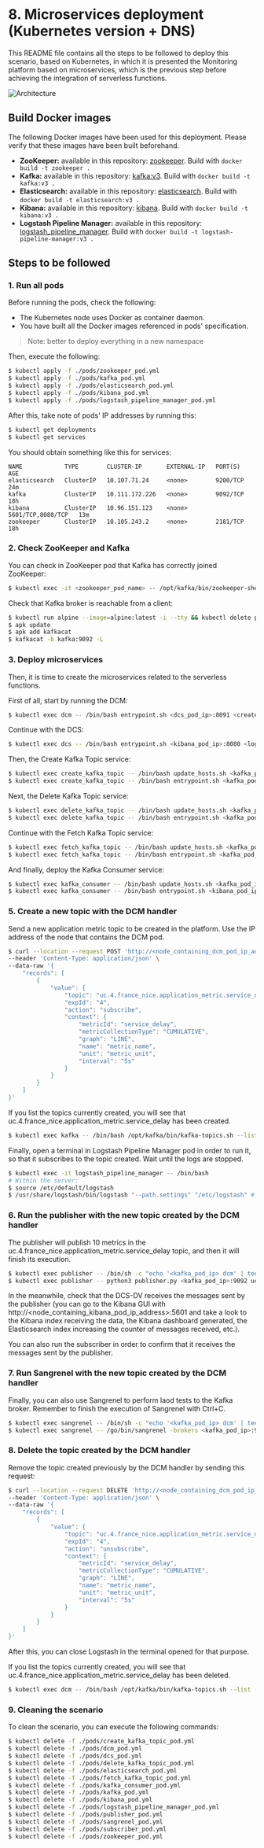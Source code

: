 # 8. Microservices deployment (Kubernetes version + DNS)

This README file contains all the steps to be followed to deploy this scenario, based on Kubernetes, in which it is presented the Monitoring platform based on microservices, which is the previous step before achieving the integration of serverless functions.

![Architecture](img/monitoring_architecture_7.png)

## Build Docker images

The following Docker images have been used for this deployment. Please verify that these images have been built beforehand.

* **ZooKeeper:** available in this repository: [zookeeper](../../docker_images/microservices_scenario/zookeeper). Build with `docker build -t zookeeper .`
* **Kafka:** available in this repository: [kafka:v3](../../docker_images/microservices_scenario/kafka/v3). Build with `docker build -t kafka:v3 .`
* **Elasticsearch:** available in this repository: [elasticsearch](../../docker_images/microservices_scenario/elasticsearch/v3). Build with `docker build -t elasticsearch:v3 .`
* **Kibana:** available in this repository: [kibana](../../docker_images/microservices_scenario/kibana/v3). Build with `docker build -t kibana:v3 .`
* **Logstash Pipeline Manager:** available in this repository: [logstash_pipeline_manager](../../docker_images/microservices_scenario/logstash_pipeline_manager/v3). Build with `docker build -t logstash-pipeline-manager:v3 .`

## Steps to be followed

### 1. Run all pods

Before running the pods, check the following:

* The Kubernetes node uses Docker as container daemon.
* You have built all the Docker images referenced in pods' specification.

> Note: better to deploy everything in a new namespace

Then, execute the following:

```sh
$ kubectl apply -f ./pods/zookeeper_pod.yml
$ kubectl apply -f ./pods/kafka_pod.yml
$ kubectl apply -f ./pods/elasticsearch_pod.yml
$ kubectl apply -f ./pods/kibana_pod.yml
$ kubectl apply -f ./pods/logstash_pipeline_manager_pod.yml
```

After this, take note of pods' IP addresses by running this:

```sh
$ kubectl get deployments
$ kubectl get services
```

You should obtain something like this for services:

```
NAME            TYPE        CLUSTER-IP       EXTERNAL-IP   PORT(S)             AGE
elasticsearch   ClusterIP   10.107.71.24     <none>        9200/TCP            24m
kafka           ClusterIP   10.111.172.226   <none>        9092/TCP            18h
kibana          ClusterIP   10.96.151.123    <none>        5601/TCP,8080/TCP   13m
zookeeper       ClusterIP   10.105.243.2     <none>        2181/TCP            18h
```

### 2. Check ZooKeeper and Kafka

You can check in ZooKeeper pod that Kafka has correctly joined ZooKeeper:

```sh
$ kubectl exec -it <zookeeper_pod_name> -- /opt/kafka/bin/zookeeper-shell.sh <zookeeper_pod_ip>:2181 ls /brokers/ids
```

Check that Kafka broker is reachable from a client:

```sh
$ kubectl run alpine --image=alpine:latest -i --tty && kubectl delete pods alpine
$ apk update
$ apk add kafkacat
$ kafkacat -b kafka:9092 -L
```

### 3. Deploy microservices

Then, it is time to create the microservices related to the serverless functions.

First of all, start by running the DCM:

```sh
$ kubectl exec dcm -- /bin/bash entrypoint.sh <dcs_pod_ip>:8091 <create_kafka_topic_pod_ip>:8190 <delete_kafka_topic_pod_ip>:8290 <fetch_kafka_topic_pod_ip>:8390 &
```

Continue with the DCS:

```sh
$ kubectl exec dcs -- /bin/bash entrypoint.sh <kibana_pod_ip>:8080 <logstash_pipeline_manager_pod_ip>:8191 <kafka_consumer_pod_ip>:8291 <elasticsearch_pod_ip>:9200 &
```

Then, the Create Kafka Topic service:

```sh
$ kubectl exec create_kafka_topic -- /bin/bash update_hosts.sh <kafka_pod_ip> dcm
$ kubectl exec create_kafka_topic -- /bin/bash entrypoint.sh <kafka_pod_ip>:9092 &
```

Next, the Delete Kafka Topic service:

```sh
$ kubectl exec delete_kafka_topic -- /bin/bash update_hosts.sh <kafka_pod_ip> dcm
$ kubectl exec delete_kafka_topic -- /bin/bash entrypoint.sh <kafka_pod_ip>:9092 &
```

Continue with the Fetch Kafka Topic service:

```sh
$ kubectl exec fetch_kafka_topic -- /bin/bash update_hosts.sh <kafka_pod_ip> dcm
$ kubectl exec fetch_kafka_topic -- /bin/bash entrypoint.sh <kafka_pod_ip>:9092 &
```

And finally, deploy the Kafka Consumer service:

```sh
$ kubectl exec kafka_consumer -- /bin/bash update_hosts.sh <kafka_pod_ip> dcm
$ kubectl exec kafka_consumer -- /bin/bash entrypoint.sh <kibana_pod_ip>:8080 <kafka_pod_ip>:9092 &
```

### 5. Create a new topic with the DCM handler

Send a new application metric topic to be created in the platform. Use the IP address of the node that contains the DCM pod.

```sh
$ curl --location --request POST 'http://<node_containing_dcm_pod_ip_address>:8090/dcm/subscribe' \
--header 'Content-Type: application/json' \
--data-raw '{
    "records": [
        {
            "value": {
                "topic": "uc.4.france_nice.application_metric.service_delay",
                "expId": "4",
                "action": "subscribe",
                "context": {
                    "metricId": "service_delay",
                    "metricCollectionType": "CUMULATIVE",
                    "graph": "LINE",
                    "name": "metric_name",
                    "unit": "metric_unit",
                    "interval": "5s"
                }
            }
        }
    ]
}'
```

If you list the topics currently created, you will see that uc.4.france_nice.application_metric.service_delay has been created.

```sh
$ kubectl exec kafka -- /bin/bash /opt/kafka/bin/kafka-topics.sh --list --zookeeper <zookeeper_pod_ip>:2181
```

Finally, open a terminal in Logstash Pipeline Manager pod in order to run it, so that it subscribes to the topic created. Wait until the logs are stopped.

```sh
$ kubectl exec -it logstash_pipeline_manager -- /bin/bash 
# Within the server:
$ source /etc/default/logstash
$ /usr/share/logstash/bin/logstash "--path.settings" "/etc/logstash" # terminal will be blocked then
```

### 6. Run the publisher with the new topic created by the DCM handler

The publisher will publish 10 metrics in the uc.4.france_nice.application_metric.service_delay topic, and then it will finish its execution.

```sh
$ kubectl exec publisher -- /bin/sh -c "echo '<kafka_pod_ip> dcm' | tee -a /etc/hosts > /dev/null"
$ kubectl exec publisher -- python3 publisher.py <kafka_pod_ip>:9092 uc.4.france_nice.application_metric.service_delay 10
```

In the meanwhile, check that the DCS-DV receives the messages sent by the publisher (you can go to the Kibana GUI with http://<node_containing_kibana_pod_ip_address>:5601 and take a look to the Kibana index receiving the data, the Kibana dashboard generated, the Elasticsearch index increasing the counter of messages received, etc.).

You can also run the subscriber in order to confirm that it receives the messages sent by the publisher.

### 7. Run Sangrenel with the new topic created by the DCM handler

Finally, you can also use Sangrenel to perform laod tests to the Kafka broker. Remember to finish the execution of Sangrenel with Ctrl+C.

```sh
$ kubectl exec sangrenel -- /bin/sh -c "echo '<kafka_pod_ip> dcm' | tee -a /etc/hosts > /dev/null"
$ kubectl exec sangrenel -- /go/bin/sangrenel -brokers <kafka_pod_ip>:9092 -interval 1 -message-batch-size 1 -message-size 100 -produce-rate 1000 -topic uc.4.france_nice.application_metric.service_delay -writers-per-worker 1 # Stop with Ctrl+C.
```

### 8. Delete the topic created by the DCM handler

Remove the topic created previously by the DCM handler by sending this request:

```sh
$ curl --location --request DELETE 'http://<node_containing_dcm_pod_ip_address>:8090/dcm/unsubscribe' \
--header 'Content-Type: application/json' \
--data-raw '{
    "records": [
        {
            "value": {
                "topic": "uc.4.france_nice.application_metric.service_delay",
                "expId": "4",
                "action": "unsubscribe",
                "context": {
                    "metricId": "service_delay",
                    "metricCollectionType": "CUMULATIVE",
                    "graph": "LINE",
                    "name": "metric_name",
                    "unit": "metric_unit",
                    "interval": "5s"
                }
            }
        }
    ]
}'
```

After this, you can close Logstash in the terminal opened for that purpose.

If you list the topics currently created, you will see that uc.4.france_nice.application_metric.service_delay has been deleted.

```sh
$ kubectl exec dcm -- /bin/bash /opt/kafka/bin/kafka-topics.sh --list --zookeeper <zookeeper_pod_ip>:2181
```

### 9. Cleaning the scenario

To clean the scenario, you can execute the following commands:

```sh
$ kubectl delete -f ./pods/create_kafka_topic_pod.yml
$ kubectl delete -f ./pods/dcm_pod.yml
$ kubectl delete -f ./pods/dcs_pod.yml
$ kubectl delete -f ./pods/delete_kafka_topic_pod.yml
$ kubectl delete -f ./pods/elasticsearch_pod.yml
$ kubectl delete -f ./pods/fetch_kafka_topic_pod.yml
$ kubectl delete -f ./pods/kafka_consumer_pod.yml
$ kubectl delete -f ./pods/kafka_pod.yml
$ kubectl delete -f ./pods/kibana_pod.yml
$ kubectl delete -f ./pods/logstash_pipeline_manager_pod.yml
$ kubectl delete -f ./pods/publisher_pod.yml
$ kubectl delete -f ./pods/sangrenel_pod.yml
$ kubectl delete -f ./pods/subscriber_pod.yml
$ kubectl delete -f ./pods/zookeeper_pod.yml
```
